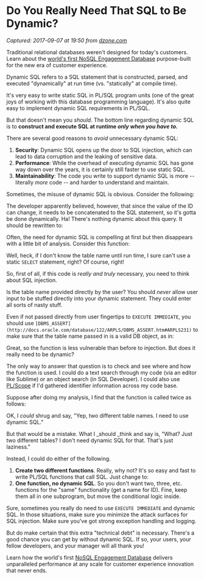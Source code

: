 # Do You Really Need That SQL to Be Dynamic?

_Captured: 2017-09-07 at 19:50 from [dzone.com](https://dzone.com/articles/do-you-really-need-that-sql-to-be-dynamic?edition=324491&utm_source=Daily%20Digest&utm_medium=email&utm_campaign=Daily%20Digest%202017-09-07)_

Traditional relational databases weren't designed for today's customers. Learn about the [world's first NoSQL Engagement Database](https://dzone.com/go?i=233224&u=https%3A%2F%2Finfo.couchbase.com%2Fengagement_database_white_paper.html) purpose-built for the new era of customer experience.

Dynamic SQL refers to a SQL statement that is constructed, parsed, and executed "dynamically" at run time (vs. "statically" at compile time).

It's very easy to write static SQL in PL/SQL program units (one of the great joys of working with this database programming language). It's also quite easy to implement dynamic SQL requirements in PL/SQL.

But that doesn't mean you _should_. The bottom line regarding dynamic SQL is to **construct and execute SQL at runtime _only when you have to._**

There are several good reasons to _avoid_ unnecessary dynamic SQL:

  1. **Security**: Dynamic SQL opens up the door to SQL injection, which can lead to data corruption and the leaking of sensitive data.
  2. **Performance**: While the overhead of executing dynamic SQL has gone way down over the years, it is certainly still faster to use static SQL.
  3. **Maintainability**: The code you write to support dynamic SQL is more -- literally _more_ code -- and harder to understand and maintain.

Sometimes, the misuse of dynamic SQL is obvious. Consider the following:

The developer apparently believed, however, that since the value of the ID can change, it needs to be concatenated to the SQL statement, so it's gotta be done dynamically. Ha! There's nothing dynamic about this query. It should be rewritten to:

Often, the need for dynamic SQL is compelling at first but then disappears with a little bit of analysis. Consider this function:

Well, heck, if I don't know the table name until run time, I sure can't use a static `SELECT` statement, right? Of course, right!

So, first of all, if this code is _really and truly_ necessary, you need to think about SQL injection.

Is the table name provided directly by the user? You should _never_ allow user input to be stuffed directly into your dynamic statement. They could enter all sorts of nasty stuff.

Even if not passed directly from user fingertips to `EXECUTE IMMEDIATE`, you should use `[DBMS_ASSERT](http://docs.oracle.com/database/122/ARPLS/DBMS_ASSERT.htm#ARPLS231)` to make sure that the table name passed in is a valid DB object, as in:

Great, so the function is less vulnerable than before to injection. But does it really need to be dynamic?

The only way to answer that question is to check and see where and how the function is used. I could do a text search through my code (via an editor like Sublime) or an object search (in SQL Developer). I could also use [PL/Scope](https://stevenfeuersteinonplsql.blogspot.com/search?q=pl%2Fscope) if I'd gathered identifier information across my code base.

Suppose after doing my analysis, I find that the function is called twice as follows:

OK, I _could_ shrug and say, "Yep, two different table names. I need to use dynamic SQL."

But that would be a mistake. What I _should _think and say is, "What? Just two different tables? I don't need dynamic SQL for that. That's just laziness."

Instead, I could do either of the following.

  1. **Create two different functions**. Really, why not? It's so easy and fast to write PL/SQL functions that call SQL. Just change to:
  2. **One function, no dynamic SQL**. So you don't want two, three, etc. functions for the "same" functionality (get a name for ID). Fine, keep them all in one subprogram, but move the conditional logic inside.

Sure, sometimes you really do need to use `EXECUTE IMMEDIATE` and dynamic SQL. In those situations, make sure you minimize the attack surfaces for SQL injection. Make sure you've got strong exception handling and logging.

But do make certain that this extra "technical debt" is necessary. There's a good chance you can get by without dynamic SQL. If so, your users, your fellow developers, and your manager will all thank you!

Learn how the world's first [NoSQL Engagement Database](https://dzone.com/go?i=233225&u=https%3A%2F%2Finfo.couchbase.com%2Fengagement_database_white_paper.html) delivers unparalleled performance at any scale for customer experience innovation that never ends.

